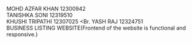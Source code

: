 MOHD AZFAR KHAN 12300942
<br>
TANISHKA SONI 12319510
<br>
KHUSHI TRIPATHI 12307025
<Br.
YASH RAJ 12324751
<Br>
BUSINESS LISTING WEBSITE(Frontend of the website is functional and responsive.)
